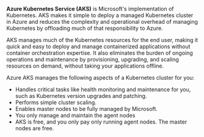 

**Azure Kubernetes Service (AKS)** is Microsoft's implementation of Kubernetes. AKS makes it simple to deploy a managed Kubernetes cluster in Azure and reduces the complexity and operational overhead of managing Kubernetes by offloading much of that responsibility to Azure.


AKS manages much of the Kubernetes resources for the end user, making it quick and easy to deploy and manage containerized applications without container orchestration expertise. It also eliminates the burden of ongoing operations and maintenance by provisioning, upgrading, and scaling resources on demand, without taking your applications offline.

Azure AKS manages the following aspects of a Kubernetes cluster for you:

- Handles critical tasks like health monitoring and maintenance for you, such as Kubernetes version upgrades and patching.
- Performs simple cluster scaling.
- Enables master nodes to be fully managed by Microsoft.
- You only manage and maintain the agent nodes
- AKS is free, and you only pay only running agent nodes. The master nodes are free.
